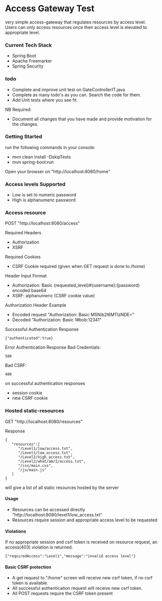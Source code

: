 # Access Gateway Test

very simple access-gateway that regulates resources by access level. Users can only access resources once their access
level is elevated to appropriate level.

### Current Tech Stack

* Spring Boot
* Apache Freemarker
* Spring Security

### todo
* Complete and improve unit test on GateControllerIT.java
* Complete as many todo's as you can. Search the code for them.
* Add Unit tests where you see fit.

NB Required:
* Document all changes that you have made and provide motivation for the changes.

### Getting Started
run the following commands in your console:
* mvn clean install -DskipTests
* mvn spring-boot:run

Open your browser on "http://localhost:8080/home"

### Access levels Supported

* Low is set to numeric password
* High is alphanumeric password

### Access resource

POST "http://localhost:8080/access"

Required Headers
* Authorization
* XSRF

Required Cookies
* CSRF Cookie required (given when GET request is done to /home)

Header Input Format
* Authorization: Basic {requested_level}#{username}:{password} encoded base64
* XSRF: alphanumeric (CSRF cookie value)

Authorization Header Example

* Encoded request "Authorization: Basic MSNib2I6MTIzNDE="
* Decoded "Authorization: Basic 1#bob:12341"

Successful Authentication Response

```
{"authenticated":true}
```

Error Authentication Response
Bad Credentials:
```
500
```
Bad CSRF:
```
400
```


on successful authentication responses

* session cookie
* new CSRF cookie

### Hosted static-resources

GET "http://localhost:8080/resources"

Response

```
{ 
   "resources":[ 
      "/Level1/low/access.txt",
      "/Level1/low_access.txt",
      "/Level2/high_access.txt",
      "/Level2/what/am/I/access.txt",
      "/css/main.css",
      "/js/main.js"
   ]
}
```

will give a list of all static resources hosted by the server

#### Usage

* Resources can be accessed directly "http://localhost:8080/level1/low_access.txt"
* Resources require session and appropriate access level to be requested

#### Violations

If no appropriate session and csrf token is received on resource request, an access(403) violation is
returned.

```
{"requiredAccess":"Level1","message":"invalid access level"}
```

#### Basic CSRF protection

* A get request to "/home" screen will receive new csrf token, if no csrf token is available.
* All successful authentication request will receive new csrf token.
* All POST requests require the CSRF token present


